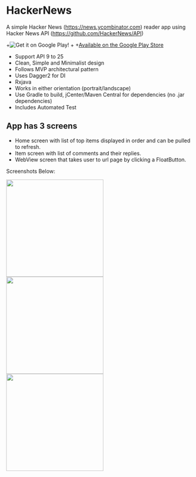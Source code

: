 # HackerNews
A simple Hacker News (https://news.ycombinator.com) reader app using Hacker News API (https://github.com/HackerNews/API)

+![Get it on Google Play!](https://developer.android.com/images/brand/en_generic_rgb_wo_60.png)
 +
 +[Available on the Google Play Store](https://play.google.com/store/apps/details?id=com.hackernewsapp)

-  Support API 9 to 25
-  Clean, Simple and Minimalist design
-  Follows MVP architectural pattern
-  Uses Dagger2 for DI
-  Rxjava
-  Works in either orientation (portrait/landscape)
-  Use Gradle to build, jCenter/Maven Central for dependencies (no .jar dependencies)
-  Includes Automated Test

## App has 3 screens
- Home screen with list of top items displayed in order and can be pulled to refresh.
- Item screen with list of comments and their replies.
- WebView screen that takes user to url page by clicking a FloatButton.

Screenshots Below: 

<a href="#"><img src="https://github.com/tosinonikute/HackerNews/blob/master/images/IMG-20170315-WA0003.jpg" align="left" width="260" ></a>

<a href="#"><img src="https://github.com/tosinonikute/HackerNews/blob/master/images/IMG-20170315-WA0004.jpg" align="left" width="260" ></a>

<a href="#"><img src="https://github.com/tosinonikute/HackerNews/blob/master/images/IMG-20170315-WA0005.jpg" align="left" width="260" ></a>
